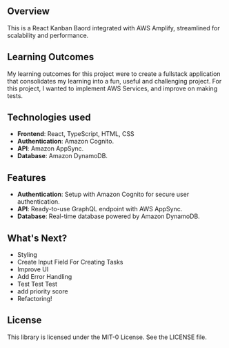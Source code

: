 ## Overview

This is a React Kanban Baord integrated with AWS Amplify, streamlined for scalability and performance.

## Learning Outcomes
My learning outcomes for this project were to create a fullstack application that consolidates my learning into a fun, useful and challenging project. For this project, I wanted to implement AWS Services, and improve on making tests.

## Technologies used
- **Frontend**: React, TypeScript, HTML, CSS
- **Authentication**: Amazon Cognito.
- **API**: Amazon AppSync.
- **Database**: Amazon DynamoDB.
  
## Features
- **Authentication**: Setup with Amazon Cognito for secure user authentication.
- **API**: Ready-to-use GraphQL endpoint with AWS AppSync.
- **Database**: Real-time database powered by Amazon DynamoDB.

## What's Next?
- Styling
- Create Input Field For Creating Tasks
- Improve UI
- Add Error Handling
- Test Test Test
- add priority score
- Refactoring!
  
## License

This library is licensed under the MIT-0 License. See the LICENSE file.
